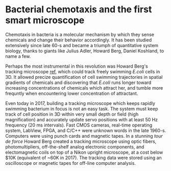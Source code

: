 # Bacterial chemotaxis and the first smart microscope
Chemotaxis in bacteria is a molecular mechanism by which they sense chemicals and change their behavior accordingly.
It has been studied extensively since late 60-s and became a triumph of quantitative system biology, 
thanks to giants like Julius Adler, Howard Berg, Daniel Koshland, to name a few. 

Perhaps the most instrumental in this revolution was Howard Berg's tracking microscope [ref](), 
which could track freely swimming *E.coli* cells in 3D. It allowed precize quantification of cell swimming trajectories 
in spatial gradients of chemicals and discovering that *E.coli* runs longer toward increasing concentrations of chemicals which attract her,
and tumble more frequntly when encountering lower concentration of attractant.

Even today in 2017, building a tracking microscope which keeps rapidly swimming bacterium in focus is not an easy task. 
The system must keep track of cell position in 3D within very small depth or field (high magnification) and accurately update servo positions
with at least 50 Hz frequency (20 ms intervals). Fast CMOS cameras, real-time operating system, LabView, FPGA, and C/C++ were
unknown words in the late 1960-s. Computers were using punch cards and magnetic tapes. In a stunning *tour de force* Howard Berg created a
tracking microscope using optic fibers, photomultipliers, off-the-shelf analog electronic components, 
and electomagnetic coils on top of a Nikon upright microscope, at a cost below $10K (equivalent of ~60K in 2017). 
The tracking data were stored using an oscilloscope or magnetic tapes for off-line computer analysis.

